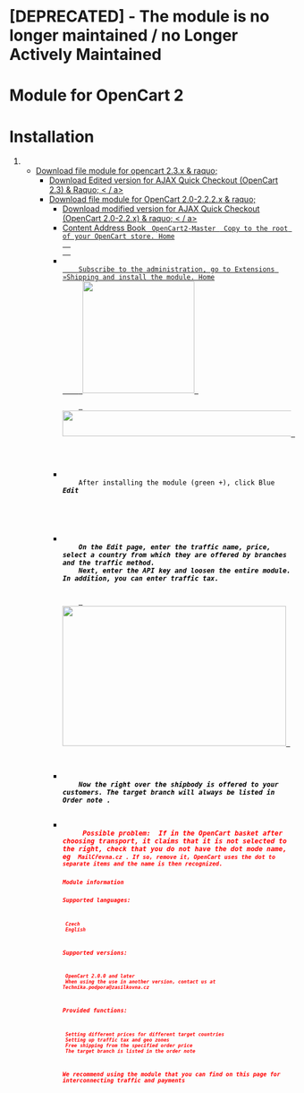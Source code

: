 # [DEPRECATED] - The module is no longer maintained / no Longer Actively Maintained

# Module for OpenCart 2
# Installation
<ol style = "color: black;">
  <li>
    <Ul>
      <li> <a href="https://github.com/zasilkovna/opencart2/archive/opencart2.zip"> Download file module for opencart 2.3.x & raquo; </a>
      <Ul>
      <li> <a href="https://github.com/zasilvnovna/opencart2/archive/ajax-quick-check-check-opencart2.3.zip"> Download Edited version for AJAX Quick Checkout (OpenCart 2.3) & Raquo; < / a> </ li>
      </ ul>
      </ li>
      <li> <a href="https://github.com/zasilkovnna/opencart2/archive/master.zip"> Download file module for OpenCart 2.0-2.2.2.x & raquo; </a>
      <Ul>
      <li> <a href="https://github.com/Zasilvnovna/opencart2/archive/ajax-quick-check-check-check"> Download modified version for AJAX Quick Checkout (OpenCart 2.0-2.2.x) & raquo; < / a> </ li>
      </ ul>
      </ li>
    </ ul>
  </ li>
  <li>
    Content Address Book <code> OpenCart2-Master </ code> Copy to the root of your OpenCart store. Home
  </ li>
  <li>
    Subscribe to the administration, go to Extensions »Shipping and install the module. Home
    <a href="https://cloud.githubusercontent.com/assets/11771520/8772625/045ED8CC-2EC-11E5-9F01-BB90E556E2A1.png"> <Img Width = 200 Height = 200 src = "https: // Cloud .GithubuserContent.com / Assets / 11771520/8772625 / 045ed8CC-2Ece-11E5-9F01-BB90E56E2A1.png "> </a> <br>
    <a href="https://cloud.githubusercontent.com/assets/11771520/8772624/03292192-2ECE-11E5-8612-C09330155585.png"> <img width = 600 height = 46 src = "https: // cloud .GithubuserContent.com / Assets / 11771520/8772624 / 03292192-2Ece-11E5-8612-C09330155585.png "> </a> <br> <br>
  </ li>
  <li>
    After installing the module (green +), click Blue <I> <Strong> Edit </ strong> </ i> <br> <br> <br>
  </ li>
  <li>
    On the Edit page, enter the traffic name, price, select a country from which they are offered by branches and the traffic method.
    Next, enter the API key and loosen the entire module. In addition, you can enter traffic tax. <br> <br>
    <a href="https://cloud.githubusercontent.com/assets/11771520/8772621/8772621/8772621/00D3B164-2ECE-11E5-8E5-8EF1100EC6F.png"> <img width = 400 height = 250 src = "https: // Cloud .GithubuserContent.com / Assets / 11771520/8772621 / 00D3B164-2Ece-11E5-8172-EAFF1100EC6F.png "> </a> <br>
  </ li>
  <li>
    Now the right over the shipbody is offered to your customers. The target branch will always be listed in <Strong> Order note </ strong>.
  </ li>
  <li>
    <Strong Style = "Color: Red"> Possible problem: </ strong> If in the OpenCart basket after choosing transport, it claims that it is not selected to the right, check that you do not have the dot mode name, eg <Code> MailCřevna.cz </ code>. If so, remove it, OpenCart uses the dot to separate items and the name is then recognized.
    </ li>
</ ol>
Module information

Supported languages:

     Czech
     English

Supported versions:

     OpenCart 2.0.0 and later
     When using the use in another version, contact us at Technika.podpora@zasilkovna.cz

Provided functions:

     Setting different prices for different target countries
     Setting up traffic tax and geo zones
     Free shipping from the specified order price
     The target branch is listed in the order note

We recommend using the module that you can find on this page for interconnecting traffic and payments

